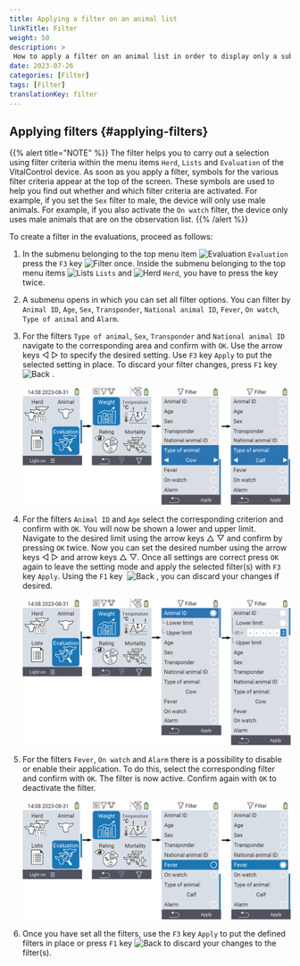 ```yaml
---
title: Applying a filter on an animal list
linkTitle: Filter
weight: 50
description: >
 How to apply a filter on an animal list in order to display only a subset of the animals present on the device.
date: 2023-07-26
categories: [Filter]
tags: [Filter]
translationKey: filter
---
```

## Applying filters {#applying-filters}

{{% alert title="NOTE" %}}
The filter helps you to carry out a selection using filter criteria within the menu items `Herd`, `Lists` and `Evaluation` of the VitalControl device. As soon as you apply a filter, symbols for the various filter criteria appear at the top of the screen. These symbols are used to help you find out whether and which filter criteria are activated. For example, if you set the `Sex` filter to male, the device will only use male animals. For example, if you also activate the `On watch` filter, the device only uses male animals that are on the observation list.
{{% /alert %}}

To create a filter in the evaluations, proceed as follows:

1. In the submenu belonging to the top menu item <img src="/icons/main/evaluation.svg" width="50" align="bottom" alt="Evaluation" /> `Evaluation` press the `F3` key <img src="/icons/footer/filter.svg" width="25" align="bottom" alt="Filter" /> once. Inside the submenu belonging to the top menu items <img src="/icons/main/lists.svg" width="28" align="bottom" alt="Lists" /> `Lists` and <img src="/icons/main/herd.svg" width="60" align="bottom" alt="Herd" /> `Herd`, you have to press the key twice.

2. A submenu opens in which you can set all filter options. You can filter by `Animal ID`, `Age`, `Sex`, `Transponder`, `National animal ID`, `Fever`, `On watch`, `Type of animal` and `Alarm`.

3. For the filters `Type of animal`, `Sex`, `Transponder` and `National animal ID` navigate to the corresponding area and confirm with `OK`. Use the arrow keys ◁ ▷ to specify the desired setting. Use `F3` key `Apply` to put the selected setting in place. To discard your filter changes, press `F1` key &nbsp;<img src="/icons/footer/exit.svg" width="25" align="bottom" alt="Back" />&nbsp;.

   ![VitalControl: menu Evaluation Create filter](images/filter.png "Create filter")

4. For the filters `Animal ID` and `Age` select the corresponding criterion and confirm with `OK`. You will now be shown a lower and upper limit. Navigate to the desired limit using the arrow keys △ ▽ and confirm by pressing `OK` twice. Now you can set the desired number using the arrow keys ◁ ▷ and arrow keys △ ▽. Once all settings are correct press `OK` again to leave the setting mode and apply the selected filter(s) with `F3` key `Apply`. Using the `F1` key &nbsp;<img src="/icons/footer/exit.svg" width="25" align="bottom" alt="Back" />&nbsp;, you can discard your changes if desired.

   ![VitalControl: menu Evaluation Create filter](images/filter2.png "Create filter")

5. For the filters `Fever`, `On watch` and `Alarm` there is a possibility to disable or enable their application. To do this, select the corresponding filter and confirm with `OK`. The filter is now active. Confirm again with `OK` to deactivate the filter.

   ![VitalControl: menu Evaluation Create filter](images/filter3.png "Create filter")

6. Once you have set all the filters, use the `F3` key `Apply` to put the defined filters in place or press `F1` key <img src="/icons/footer/exit.svg" width="25" align="bottom" alt="Back" /> to discard your changes to the filter(s).
